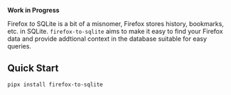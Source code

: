 **Work in Progress**

Firefox *to* SQLite is a bit of a misnomer, Firefox stores history, bookmarks, etc. in
SQLite. `firefox-to-sqlite` aims to make it easy to find your Firefox data and provide addtional
context in the database suitable for easy queries.

## Quick Start

```sh
pipx install firefox-to-sqlite
```
